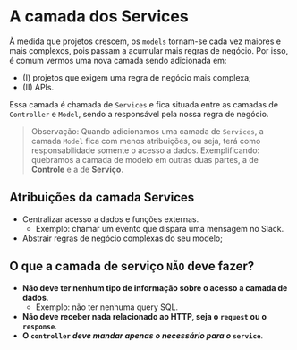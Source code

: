 # A camada dos Services
À medida que projetos crescem, os `models` tornam-se cada vez maiores e mais complexos, pois passam a acumular mais regras de negócio. Por isso, é comum vermos uma nova camada sendo adicionada em:
- (I) projetos que exigem uma regra de negócio mais complexa;
- (II) APIs.

Essa camada é chamada de `Services` e fica situada entre as camadas de `Controller` e `Model`, sendo a responsável pela nossa regra de negócio.

> Observação: Quando adicionamos uma camada de `Services`, a camada `Model` fica com menos atribuições, ou seja, terá como responsabilidade somente o acesso a dados. Exemplificando: quebramos a camada de modelo em outras duas partes, a de **Controle** e a de **Serviço**.


## Atribuições da camada Services
- Centralizar acesso a dados e funções externas.
  - Exemplo: chamar um evento que dispara uma mensagem no Slack.
- Abstrair regras de negócio complexas do seu modelo;


## O que a camada de serviço `NÃO` deve fazer?
- **Não deve ter nenhum tipo de informação sobre o acesso a camada de dados**.
  - Exemplo: não ter nenhuma query SQL.
- **Não deve receber nada relacionado ao HTTP, seja o `request` ou o `response`**.
- **O `controller` *deve mandar apenas o necessário para o* `service`**.